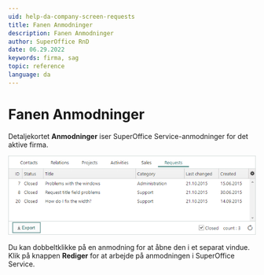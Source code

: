 ```yaml
---
uid: help-da-company-screen-requests
title: Fanen Anmodninger
description: Fanen Anmodninger
author: SuperOffice RnD
date: 06.29.2022
keywords: firma, sag
topic: reference
language: da
---
```


# Fanen Anmodninger

Detaljekortet **Anmodninger** iser SuperOffice Service-anmodninger for det aktive firma.

![Anmodningssektion i firmaet -screenshot][img1]

Du kan dobbeltklikke på en anmodning for at åbne den i et separat vindue. Klik på knappen **Rediger** for at arbejde på anmodningen i SuperOffice Service.

<!-- Referenced links -->

<!-- Referenced images -->
[img1]: ../../../../media/loc/en/company/requests-detail.png
